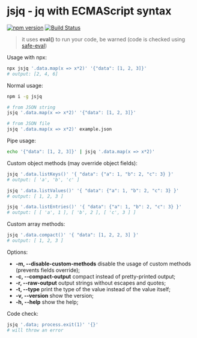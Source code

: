 # jsjq - jq with ECMAScript syntax 

[![npm version](https://img.shields.io/npm/v/jsjq.svg)](https://www.npmjs.com/package/jsjq)
[![Build Status](https://github.com/twoojoo/jsjq/actions/workflows/npm-publish/badge.svg)](https://github.com/twoojoo/jsjq/actions)

> it uses **eval()** to run your code, be warned (code is checked using [safe-eval](https://www.npmjs.com/package/safe-eval))

Usage with npx:
```bash
npx jsjq '.data.map(x => x*2)' '{"data": [1, 2, 3]}'
# output: [2, 4, 6]
```

Normal usage:
```bash
npm i -g jsjq 

# from JSON string
jsjq '.data.map(x => x*2)' '{"data": [1, 2, 3]}'

# from JSON file
jsjq '.data.map(x => x*2)' example.json
```

Pipe usage:
```bash
echo '{"data": [1, 2, 3]}' | jsjq '.data.map(x => x*2)' 
```

Custom object methods (may override object fields):
```bash
jsjq '.data.listKeys()' '{ "data": {"a": 1, "b": 2, "c": 3} }'
# output: [ 'a', 'b', 'c' ]

jsjq '.data.listValues()' '{ "data": {"a": 1, "b": 2, "c": 3} }'
# output: [ 1, 2, 3 ]

jsjq '.data.listEntries()' '{ "data": {"a": 1, "b": 2, "c": 3} }'
# output: [ [ 'a', 1 ], [ 'b', 2 ], [ 'c', 3 ] ]
```

Custom array methods:
```bash
jsjq '.data.compact()' '{ "data": [1, 2, 2, 3] }'
# output: [ 1, 2, 3 ]
```

Options:

- **-m, --disable-custom-methods** disable the usage of custom methods (prevents fields override);
- **-c, --compact-output**         compact instead of pretty-printed output;
- **-r, --raw-output**             output strings without escapes and quotes;
- **-t, --type**			       print the type of the value instead of the value itself;
- **-v, --version** 		       show the version;
- **-h, --help**	               show the help;

Code check:
```bash
jsjq '.data; process.exit(1)' '{}'
# will throw an error
```